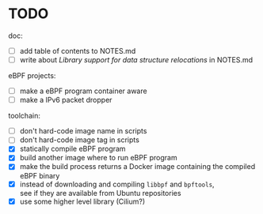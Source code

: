# TODO

doc:
- [ ] add table of contents to NOTES.md
- [ ] write about *Library support for data structure relocations* in NOTES.md

eBPF projects:
- [ ] make a eBPF program container aware
- [ ] make a IPv6 packet dropper

toolchain:
- [ ] don't hard-code image name in scripts
- [ ] don't hard-code image tag in scripts
- [X] statically compile eBPF program
- [X] build another image where to run eBPF program
- [X] make the build process returns a Docker image containing the 
      compiled eBPF binary
- [X] instead of downloading and compiling `libbpf` and `bpftools`,  
  see if they are available from Ubuntu repositories
- [X] use some higher level library (Cilium?)

